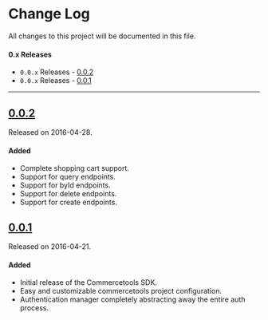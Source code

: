 # Change Log
All changes to this project will be documented in this file.

#### 0.x Releases
- `0.0.x` Releases - [0.0.2](#002)
- `0.0.x` Releases - [0.0.1](#001)

---

## [0.0.2](https://github.com/sphereio/commercetools-ios-sdk/releases/tag/0.0.2)
Released on 2016-04-28.

#### Added
- Complete shopping cart support.
- Support for query endpoints.
- Support for byId endpoints.
- Support for delete endpoints.
- Support for create endpoints.

## [0.0.1](https://github.com/sphereio/commercetools-ios-sdk/releases/tag/0.0.1)
Released on 2016-04-21.

#### Added
- Initial release of the Commercetools SDK.
- Easy and customizable commercetools project configuration.
- Authentication manager completely abstracting away the entire auth process.